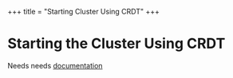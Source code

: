 +++
title = "Starting Cluster Using CRDT"
+++

# Starting the Cluster Using CRDT

Needs needs [documentation](https://github.com/ipfs/ipfs-cluster/blob/45647345ff46c7f7c5829733f1456923c833ae08/CHANGELOG.md)